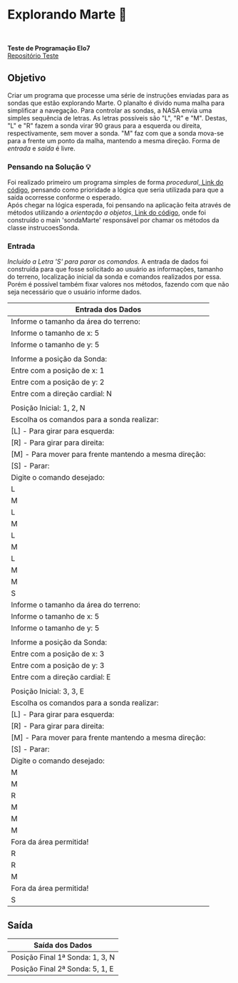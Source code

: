 # Explorando Marte :rocket:

<br>

**Teste de Programação Elo7**    
[Repositório Teste](https://gist.github.com/elo7-developer/1a40c96a5d062b69f02c "Clique Aqui")

## Objetivo
Criar um programa que processe uma série de instruções enviadas para as sondas que estão explorando Marte.
O planalto é divido numa malha para simplificar a navegação. 
Para controlar as sondas, a NASA envia uma simples sequência de letras. As letras possíveis são "L", "R" e "M". Destas, "L" e "R" fazem a sonda virar 90 graus para a esquerda ou direita, respectivamente, sem mover a sonda. "M" faz com que a sonda mova-se para a frente um ponto da malha, mantendo a mesma direção.
Forma de *entrada* e *saída* é livre.

### Pensando na Solução :bulb:
Foi realizado primeiro um programa simples de forma *procedural*,[ Link do código](https://github.com/DottaMP/SondaMarte/tree/main/procedural "Clique Aqui"), pensando como prioridade a lógica que seria utilizada para que a saída ocorresse conforme o esperado.    
Após chegar na lógica esperada, foi pensando na aplicação feita através de métodos utilizando a *orientação a objetos*,[ Link do código](https://github.com/DottaMP/SondaMarte/tree/main/Orientado%20a%20Objetos "Clique Aqui"), onde foi construído o main 'sondaMarte' responsável por chamar os métodos da classe instrucoesSonda.

### Entrada
*Incluído a Letra 'S' para parar os comandos.*
A entrada de dados foi construída para que fosse solicitado ao usuário as informações, tamanho do terreno, localização inicial da sonda e comandos realizados por essa. Porém é possível também fixar valores nos métodos, fazendo com que não seja necessário que o usuário informe dados.    

| Entrada dos Dados | 
|------|
|Informe o tamanho da área do terreno:|
|Informe o tamanho de x: 5|
|Informe o tamanho de y: 5|
||
|Informe a posição da Sonda:|
|Entre com a posição de x: 1|
|Entre com a posição de y: 2|
|Entre com a direção cardial: N|
||
|Posição Inicial: 1, 2, N|
|Escolha os comandos para a sonda realizar:| 
|[L] - Para girar para esquerda: |
|[R] - Para girar para direita: |
|[M] - Para mover para frente mantendo a mesma direção: |
|[S] - Parar: |
|Digite o comando desejado: |
|L|
|M|
|L|
|M|
|L|
|M|
|L|
|M|
|M|
|S|
|Informe o tamanho da área do terreno:|
|Informe o tamanho de x: 5|
|Informe o tamanho de y: 5|
||
|Informe a posição da Sonda:|
|Entre com a posição de x: 3|
|Entre com a posição de y: 3|
|Entre com a direção cardial: E|
||
|Posição Inicial: 3, 3, E|
|Escolha os comandos para a sonda realizar:| 
|[L] - Para girar para esquerda: |
|[R] - Para girar para direita: |
|[M] - Para mover para frente mantendo a mesma direção: |
|[S] - Parar: |
|Digite o comando desejado: |
|M|
|M|
|R|
|M|
|M|
|M|
|Fora da área permitida!|
|R|
|R|
|M|
|Fora da área permitida!|
|S| 
 
## Saída

| Saída dos Dados | 
|------|
|Posição Final 1ª Sonda: 1, 3, N|
|Posição Final 2ª Sonda: 5, 1, E|
